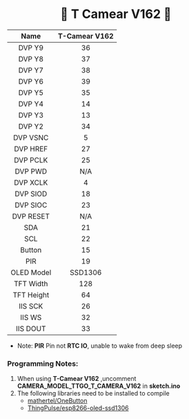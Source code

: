 
<h1 align = "center">🌟 T Camear V162 🌟</h1>


|    Name    | T-Camear V162 |
| :--------: | :-----------: |
|   DVP Y9   |      36       |
|   DVP Y8   |      37       |
|   DVP Y7   |      38       |
|   DVP Y6   |      39       |
|   DVP Y5   |      35       |
|   DVP Y4   |      14       |
|   DVP Y3   |      13       |
|   DVP Y2   |      34       |
|  DVP VSNC  |       5       |
|  DVP HREF  |      27       |
|  DVP PCLK  |      25       |
|  DVP PWD   |      N/A      |
|  DVP XCLK  |       4       |
|  DVP SIOD  |      18       |
|  DVP SIOC  |      23       |
| DVP RESET  |      N/A      |
|    SDA     |      21       |
|    SCL     |      22       |
|   Button   |      15       |
|    PIR     |      19       |
| OLED Model |    SSD1306    |
| TFT Width  |      128      |
| TFT Height |      64       |
|  IIS SCK   |      26       |
|   IIS WS   |      32       |
|  IIS DOUT  |      33       |

* Note: **PIR** Pin not **RTC IO**, unable to wake from deep sleep

### Programming Notes:
1. When using **T-Camear V162** ,uncomment **CAMERA_MODEL_TTGO_T_CAMERA_V162** in **sketch.ino**
1. The following libraries need to be installed to compile
    - [mathertel/OneButton](https://github.com/mathertel/OneButton) 
    - [ThingPulse/esp8266-oled-ssd1306](https://github.com/ThingPulse/esp8266-oled-ssd1306)

